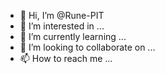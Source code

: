 - 👋 Hi, I’m @Rune-PIT
- 👀 I’m interested in ...
- 🌱 I’m currently learning ...
- 💞️ I’m looking to collaborate on ...
- 📫 How to reach me ...

<!---
Rune-PIT/Rune-PIT is a ✨ special ✨ repository because its `README.md` (this file) appears on your GitHub profile.
You can click the Preview link to take a look at your changes.
--->
